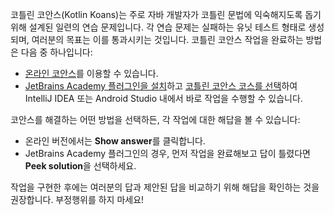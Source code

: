 [//]: # (title: 코틀린 코안스)

코틀린 코안스(Kotlin Koans)는 주로 자바 개발자가 코틀린 문법에 익숙해지도록 돕기 위해 설계된 일련의 연습 문제입니다.
각 연습 문제는 실패하는 유닛 테스트 형태로 생성되며, 여러분의 목표는 이를 통과시키는 것입니다.
코틀린 코안스 작업을 완료하는 방법은 다음 중 하나입니다:

*   [온라인 코안스](https://play.kotlinlang.org/koans)를 이용할 수 있습니다.
*   [JetBrains Academy 플러그인을 설치](https://plugins.jetbrains.com/plugin/10081-jetbrains-academy/docs/install-jetbrains-academy-plugin.html)하고 [코틀린 코안스 코스를 선택](https://plugins.jetbrains.com/plugin/10081-jetbrains-academy/docs/learner-start-guide.html?section=Kotlin%20Koans)하여 IntelliJ IDEA 또는 Android Studio 내에서 바로 작업을 수행할 수 있습니다.

코안스를 해결하는 어떤 방법을 선택하든, 각 작업에 대한 해답을 볼 수 있습니다:
*   온라인 버전에서는 **Show answer**를 클릭합니다.
*   JetBrains Academy 플러그인의 경우, 먼저 작업을 완료해보고 답이 틀렸다면 **Peek solution**을 선택하세요.

작업을 구현한 후에는 여러분의 답과 제안된 답을 비교하기 위해 해답을 확인하는 것을 권장합니다.
부정행위를 하지 마세요!